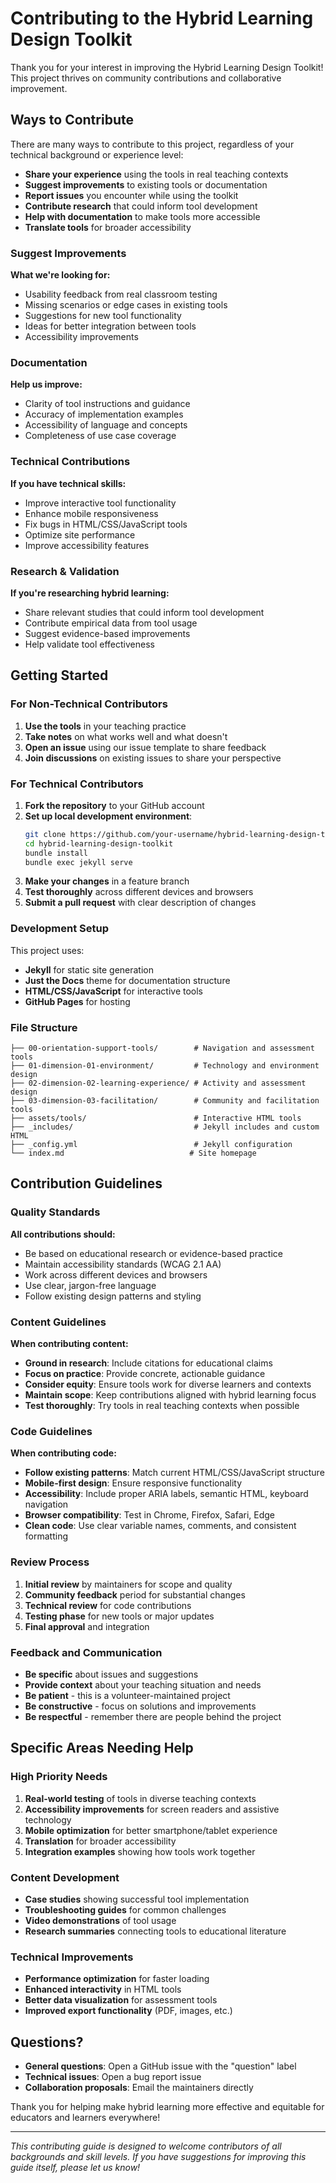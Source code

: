 # Contributing to the Hybrid Learning Design Toolkit

Thank you for your interest in improving the Hybrid Learning Design Toolkit! This project thrives on community contributions and collaborative improvement.

## <i class="fas fa-bullseye"></i> Ways to Contribute

There are many ways to contribute to this project, regardless of your technical background or experience level:

- **Share your experience** using the tools in real teaching contexts
- **Suggest improvements** to existing tools or documentation  
- **Report issues** you encounter while using the toolkit
- **Contribute research** that could inform tool development
- **Help with documentation** to make tools more accessible
- **Translate tools** for broader accessibility

### <i class="fas fa-lightbulb"></i> Suggest Improvements

**What we're looking for:**
- Usability feedback from real classroom testing
- Missing scenarios or edge cases in existing tools
- Suggestions for new tool functionality
- Ideas for better integration between tools
- Accessibility improvements

### <i class="fas fa-file-alt"></i> Documentation

**Help us improve:**
- Clarity of tool instructions and guidance
- Accuracy of implementation examples
- Accessibility of language and concepts
- Completeness of use case coverage

### <i class="fas fa-cogs"></i> Technical Contributions

**If you have technical skills:**
- Improve interactive tool functionality
- Enhance mobile responsiveness
- Fix bugs in HTML/CSS/JavaScript tools
- Optimize site performance
- Improve accessibility features

### <i class="fas fa-flask"></i> Research & Validation

**If you're researching hybrid learning:**
- Share relevant studies that could inform tool development
- Contribute empirical data from tool usage
- Suggest evidence-based improvements
- Help validate tool effectiveness

## <i class="fas fa-rocket"></i> Getting Started

### For Non-Technical Contributors

1. **Use the tools** in your teaching practice
2. **Take notes** on what works well and what doesn't
3. **Open an issue** using our issue template to share feedback
4. **Join discussions** on existing issues to share your perspective

### For Technical Contributors

1. **Fork the repository** to your GitHub account
2. **Set up local development environment**:
   ```bash
   git clone https://github.com/your-username/hybrid-learning-design-toolkit.git
   cd hybrid-learning-design-toolkit
   bundle install
   bundle exec jekyll serve
   ```
3. **Make your changes** in a feature branch
4. **Test thoroughly** across different devices and browsers
5. **Submit a pull request** with clear description of changes

### Development Setup

This project uses:
- **Jekyll** for static site generation
- **Just the Docs** theme for documentation structure
- **HTML/CSS/JavaScript** for interactive tools
- **GitHub Pages** for hosting

### File Structure
```
├── 00-orientation-support-tools/        # Navigation and assessment tools
├── 01-dimension-01-environment/         # Technology and environment design
├── 02-dimension-02-learning-experience/ # Activity and assessment design  
├── 03-dimension-03-facilitation/        # Community and facilitation tools
├── assets/tools/                        # Interactive HTML tools
├── _includes/                           # Jekyll includes and custom HTML
├── _config.yml                          # Jekyll configuration
└── index.md                            # Site homepage
```

## <i class="fas fa-clipboard-list"></i> Contribution Guidelines

### Quality Standards

**All contributions should:**
- Be based on educational research or evidence-based practice
- Maintain accessibility standards (WCAG 2.1 AA)
- Work across different devices and browsers
- Use clear, jargon-free language
- Follow existing design patterns and styling

### Content Guidelines

**When contributing content:**
- **Ground in research**: Include citations for educational claims
- **Focus on practice**: Provide concrete, actionable guidance
- **Consider equity**: Ensure tools work for diverse learners and contexts
- **Maintain scope**: Keep contributions aligned with hybrid learning focus
- **Test thoroughly**: Try tools in real teaching contexts when possible

### Code Guidelines

**When contributing code:**
- **Follow existing patterns**: Match current HTML/CSS/JavaScript structure
- **Mobile-first design**: Ensure responsive functionality
- **Accessibility**: Include proper ARIA labels, semantic HTML, keyboard navigation
- **Browser compatibility**: Test in Chrome, Firefox, Safari, Edge
- **Clean code**: Use clear variable names, comments, and consistent formatting

### Review Process

1. **Initial review** by maintainers for scope and quality
2. **Community feedback** period for substantial changes
3. **Technical review** for code contributions
4. **Testing phase** for new tools or major updates
5. **Final approval** and integration

### Feedback and Communication

- **Be specific** about issues and suggestions
- **Provide context** about your teaching situation and needs
- **Be patient** - this is a volunteer-maintained project
- **Be constructive** - focus on solutions and improvements
- **Be respectful** - remember there are people behind the project

## <i class="fas fa-compass"></i> Specific Areas Needing Help

### High Priority Needs

1. **Real-world testing** of tools in diverse teaching contexts
2. **Accessibility improvements** for screen readers and assistive technology
3. **Mobile optimization** for better smartphone/tablet experience
4. **Translation** for broader accessibility
5. **Integration examples** showing how tools work together

### Content Development

- **Case studies** showing successful tool implementation
- **Troubleshooting guides** for common challenges
- **Video demonstrations** of tool usage
- **Research summaries** connecting tools to educational literature

### Technical Improvements

- **Performance optimization** for faster loading
- **Enhanced interactivity** in HTML tools
- **Better data visualization** for assessment tools
- **Improved export functionality** (PDF, images, etc.)

## Questions?

- **General questions**: Open a GitHub issue with the "question" label
- **Technical issues**: Open a bug report issue
- **Collaboration proposals**: Email the maintainers directly

Thank you for helping make hybrid learning more effective and equitable for educators and learners everywhere!

---

*This contributing guide is designed to welcome contributors of all backgrounds and skill levels. If you have suggestions for improving this guide itself, please let us know!* 